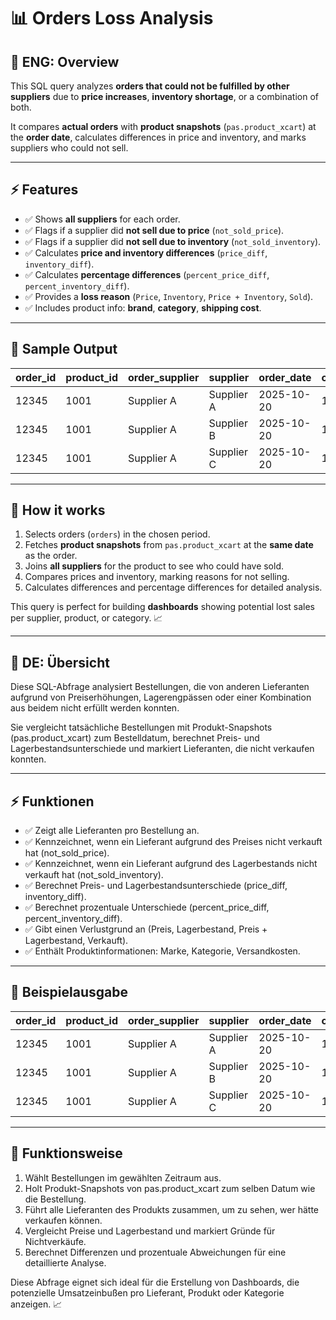 # 📊 Orders Loss Analysis

## 📄 ENG: Overview

This SQL query analyzes **orders that could not be fulfilled by other suppliers** due to **price increases**, **inventory shortage**, or a combination of both.  

It compares **actual orders** with **product snapshots** (`pas.product_xcart`) at the **order date**, calculates differences in price and inventory, and marks suppliers who could not sell.  

---

## ⚡ Features

- ✅ Shows **all suppliers** for each order.  
- ✅ Flags if a supplier did **not sell due to price** (`not_sold_price`).  
- ✅ Flags if a supplier did **not sell due to inventory** (`not_sold_inventory`).  
- ✅ Calculates **price and inventory differences** (`price_diff`, `inventory_diff`).  
- ✅ Calculates **percentage differences** (`percent_price_diff`, `percent_inventory_diff`).  
- ✅ Provides a **loss reason** (`Price`, `Inventory`, `Price + Inventory`, `Sold`).  
- ✅ Includes product info: **brand**, **category**, **shipping cost**.  

---

## 📖 Sample Output

| order_id | product_id | order_supplier | supplier   | order_date  | order_price | order_quantity | product_price | product_inventory | product_shipping_cost | brand   | category   | not_sold_price | not_sold_inventory | price_diff | inventory_diff | percent_price_diff | percent_inventory_diff | loss_reason       |
|----------|------------|----------------|-----------|------------|-------------|----------------|---------------|-----------------|---------------------|--------|------------|----------------|------------------|------------|----------------|------------------|----------------------|-----------------|
| 12345    | 1001       | Supplier A     | Supplier A | 2025-10-20 | 1000        | 10             | 1000          | 10              | 50                  | BrandX | Category1  | 0              | 0                | 0          | 0              | 0.00             | 0.00                 | Sold            |
| 12345    | 1001       | Supplier A     | Supplier B | 2025-10-20 | 1000        | 10             | 1050          | 8               | 55                  | BrandX | Category1  | 1              | 1                | 50         | -2             | 5.00             | -20.00               | Price + Inventory|
| 12345    | 1001     | Supplier A     | Supplier C | 2025-10-20 | 1000        | 10             | 950           | 0               | 45                  | BrandX | Category1  | 0              | 1                | -50        | -10            | -5.00            | -100.00              | Inventory       |

---

## 🚀 How it works

1. Selects orders (`orders`) in the chosen period.  
2. Fetches **product snapshots** from `pas.product_xcart` at the **same date** as the order.  
3. Joins **all suppliers** for the product to see who could have sold.  
4. Compares prices and inventory, marking reasons for not selling.  
5. Calculates differences and percentage differences for detailed analysis.

This query is perfect for building **dashboards** showing potential lost sales per supplier, product, or category. 📈

---
## 📄 DE: Übersicht

Diese SQL-Abfrage analysiert Bestellungen, die von anderen Lieferanten aufgrund von Preiserhöhungen, Lagerengpässen oder einer Kombination aus beidem nicht erfüllt werden konnten. 

Sie vergleicht tatsächliche Bestellungen mit Produkt-Snapshots (pas.product_xcart) zum Bestelldatum, berechnet Preis- und Lagerbestandsunterschiede und markiert Lieferanten, die nicht verkaufen konnten.

---
## ⚡ Funktionen

- ✅ Zeigt alle Lieferanten pro Bestellung an.
- ✅ Kennzeichnet, wenn ein Lieferant aufgrund des Preises nicht verkauft hat (not_sold_price).
- ✅ Kennzeichnet, wenn ein Lieferant aufgrund des Lagerbestands nicht verkauft hat (not_sold_inventory).
- ✅ Berechnet Preis- und Lagerbestandsunterschiede (price_diff, inventory_diff).
- ✅ Berechnet prozentuale Unterschiede (percent_price_diff, percent_inventory_diff).
- ✅ Gibt einen Verlustgrund an (Preis, Lagerbestand, Preis + Lagerbestand, Verkauft).
- ✅ Enthält Produktinformationen: Marke, Kategorie, Versandkosten.

---
## 📖 Beispielausgabe

 order_id | product_id | order_supplier | supplier   | order_date  | order_price | order_quantity | product_price | product_inventory | product_shipping_cost | brand   | category   | not_sold_price | not_sold_inventory | price_diff | inventory_diff | percent_price_diff | percent_inventory_diff | loss_reason       |
|----------|------------|----------------|-----------|------------|-------------|----------------|---------------|-----------------|---------------------|--------|------------|----------------|------------------|------------|----------------|------------------|----------------------|-----------------|
| 12345    | 1001       | Supplier A     | Supplier A | 2025-10-20 | 1000        | 10             | 1000          | 10              | 50                  | BrandX | Category1  | 0              | 0                | 0          | 0              | 0.00             | 0.00                 | Sold            |
| 12345    | 1001       | Supplier A     | Supplier B | 2025-10-20 | 1000        | 10             | 1050          | 8               | 55                  | BrandX | Category1  | 1              | 1                | 50         | -2             | 5.00             | -20.00               | Price + Inventory|
| 12345    | 1001     | Supplier A     | Supplier C | 2025-10-20 | 1000        | 10             | 950           | 0               | 45                  | BrandX | Category1  | 0              | 1                | -50        | -10            | -5.00            | -100.00              | Inventory       |

---
## 🚀 Funktionsweise

1. Wählt Bestellungen im gewählten Zeitraum aus.
2. Holt Produkt-Snapshots von pas.product_xcart zum selben Datum wie die Bestellung.
3. Führt alle Lieferanten des Produkts zusammen, um zu sehen, wer hätte verkaufen können.
4. Vergleicht Preise und Lagerbestand und markiert Gründe für Nichtverkäufe.
5. Berechnet Differenzen und prozentuale Abweichungen für eine detaillierte Analyse.

Diese Abfrage eignet sich ideal für die Erstellung von Dashboards, die potenzielle Umsatzeinbußen pro Lieferant, Produkt oder Kategorie anzeigen. 📈
